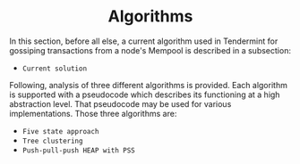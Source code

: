<div align='center'> 
	<h1>Algorithms</h1>
</div>

In this section, before all else, a current algorithm used in Tendermint for gossiping transactions from a node's Mempool is described in a subsection:

* `Current solution` 

Following, analysis of three different algorithms is provided. Each algorithm is supported with a pseudocode which describes its functioning at a high abstraction level. That pseudocode may be used for various implementations. Those three algorithms are:

* `Five state approach`
* `Tree clustering`
* `Push-pull-push HEAP with PSS`
<!--stackedit_data:
eyJoaXN0b3J5IjpbLTE2MzgxODk1MDgsNDUxOTgwNDA3LDY2OT
kzOTA0MV19
-->